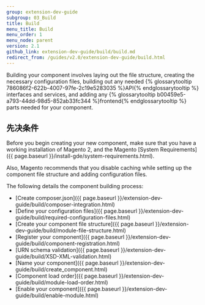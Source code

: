 ```yaml
---
group: extension-dev-guide
subgroup: 03_Build
title: Build
menu_title: Build
menu_order: 1
menu_node: parent
version: 2.1
github_link: extension-dev-guide/build/build.md
redirect_from: /guides/v2.0/extension-dev-guide/build.html
---
```


Building your component involves laying out the file structure, creating the necessary configuration files, building out any needed {% glossarytooltip 786086f2-622b-4007-97fe-2c19e5283035 %}API{% endglossarytooltip %} interfaces and services, and adding any {% glossarytooltip b00459e5-a793-44dd-98d5-852ab33fc344 %}frontend{% endglossarytooltip %} parts needed for your component.

<h2 id="create-component-basics">先决条件</h2>
Before you begin creating your new component, make sure that you have a working installation of Magento 2, and the Magento [System Requirements]({{ page.baseurl }}/install-gde/system-requirements.html).

Also, Magento recommends that you disable caching while setting up the component file structure and adding configuration files.

The following details the component building process:

*	[Create composer.json]({{ page.baseurl }}/extension-dev-guide/build/composer-integration.html)
*	[Define your configuration files]({{ page.baseurl }}/extension-dev-guide/build/required-configuration-files.html)
*	[Create your component file structure]({{ page.baseurl }}/extension-dev-guide/build/module-file-structure.html)
*	[Register your component]({{ page.baseurl }}/extension-dev-guide/build/component-registration.html)
*	[URN schema validation]({{ page.baseurl }}/extension-dev-guide/build/XSD-XML-validation.html)
*	[Name your component]({{ page.baseurl }}/extension-dev-guide/build/create_component.html)
*	[Component load order]({{ page.baseurl }}/extension-dev-guide/build/module-load-order.html)
*	[Enable your component]({{ page.baseurl }}/extension-dev-guide/build/enable-module.html)
